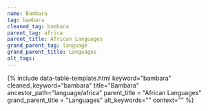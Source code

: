 ```yaml
---
name: Bambara
tag: bambara
cleaned_tag: bambara
parent_tag: africa
parent_title: African Languages
grand_parent_tag: language
grand_parent_title: Languages
alt_tags: 
---
```


{% include data-table-template.html 
  keyword="bambara" 
  cleaned_keyword="bambara" 
  title="Bambara"
  ancestor_path="language/africa" 
  parent_title = "African Languages"
  grand_parent_title = "Languages"
  alt_keywords=""
  context=""
%}

